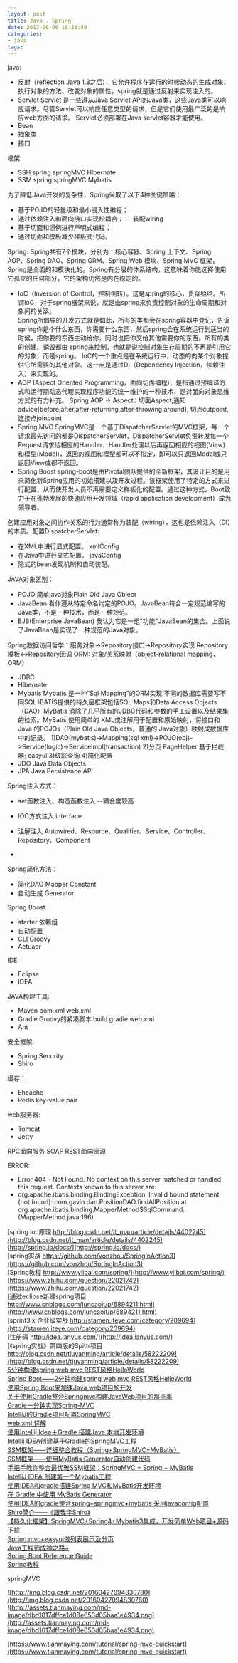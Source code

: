 ```yaml
---
layout: post
title: Java . Spring
date: 2017-06-06 18:28:58
categories:
- java
tags:
---
```


java:  
- 反射（reflection Java 1.3之后），它允许程序在运行的时候动态的生成对象、执行对象的方法、改变对象的属性，spring就是通过反射来实现注入的。
- Servlet 
  Servlet 是一些遵从Java Servlet API的Java类，这些Java类可以响应请求。尽管Servlet可以响应任意类型的请求，但是它们使用最广泛的是响应web方面的请求。 Servlet必须部署在Java servlet容器才能使用。
- Bean
- 抽象类
- 接口

框架:
- SSH spring springMVC Hibernate
- SSM spring springMVC Mybatis

为了降低Java开发的复杂性，Spring采取了以下4种关键策略：
- 基于POJO的轻量级和最小侵入性编程；
- 通过依赖注入和面向接口实现松耦合； -- 装配wiring
- 基于切面和惯例进行声明式编程；
- 通过切面和模板减少样板式代码。

Spring:  Spring共有7个模块，分别为：核心容器、Spring 上下文、Spring AOP、Spring DAO、Spring ORM、Spring Web 模块、Spring MVC 框架，Spring是全面的和模块化的。Spring有分层的体系结构，这意味着你能选择使用它孤立的任何部分，它的架构仍然是内在稳定的。  
- IoC（Inversion of Control，控制倒转）。这是spring的核心，贯穿始终。所谓IoC，对于spring框架来说，就是由spring来负责控制对象的生命周期和对象间的关系。    
  Spring所倡导的开发方式就是如此，所有的类都会在spring容器中登记，告诉spring你是个什么东西，你需要什么东西，然后spring会在系统运行到适当的时候，把你要的东西主动给你，同时也把你交给其他需要你的东西。所有的类的创建、销毁都由 spring来控制，也就是说控制对象生存周期的不再是引用它的对象，而是spring。
  IoC的一个重点是在系统运行中，动态的向某个对象提供它所需要的其他对象。这一点是通过DI（Dependency Injection，依赖注入）来实现的。  
- AOP (Aspect Oriented Programming，面向切面编程)，是指通过预编译方式和运行期动态代理实现程序功能的统一维护的一种技术，是对面向对象思维方式的有力补充。 Spring AOP -> AspectJ
  切面Aspect,通知advice[before,after,after-returning,after-throwing,around], 切点cutpoint, 连接点joinpoint  
- Spring MVC 
  SpringMVC是一个基于DispatcherServlet的MVC框架，每一个请求最先访问的都是DispatcherServlet，DispatcherServlet负责转发每一个Request请求给相应的Handler，Handler处理以后再返回相应的视图(View)和模型(Model)，返回的视图和模型都可以不指定，即可以只返回Model或只返回View或都不返回。
- Spring Boost 
  spring-boot是由Pivotal团队提供的全新框架，其设计目的是用来简化新Spring应用的初始搭建以及开发过程。该框架使用了特定的方式来进行配置，从而使开发人员不再需要定义样板化的配置。通过这种方式，Boot致力于在蓬勃发展的快速应用开发领域（rapid application development）成为领导者。

创建应用对象之间协作关系的行为通常称为装配（wiring），这也是依赖注入（DI）的本质。配置DispatcherServlet:
- 在XML中进行显式配置。   xmlConfig
- 在Java中进行显式配置。  javaConfig
- 隐式的bean发现机制和自动装配。

JAVA对象区别：
- POJO 简单java对象Plain Old Java Object
- JavaBean 看作遵从特定命名约定的POJO。JavaBean符合一定规范编写的Java类，不是一种技术，而是一种规范。
- EJB(Enterprise JavaBean) 我认为它是一组"功能"JavaBean的集合。上面说了JavaBean是实现了一种规范的Java对象。

Spring数据访问哲学：服务对象->Repository接口->Repository实现 Repository模板<->Repository回调
ORM: 对象/关系映射（object-relational
mapping，ORM）  
- JDBC
- Hibernate
- Mybatis Mybatis 是一种“Sql Mapping”的ORM实现 不同的数据库需要写不同SQL
  iBATIS提供的持久层框架包括SQL Maps和Data Access Objects（DAO）MyBatis 消除了几乎所有的JDBC代码和参数的手工设置以及结果集的检索。MyBatis 使用简单的 XML或注解用于配置和原始映射，将接口和 Java 的POJOs（Plain Old Java Objects，普通的 Java对象）映射成数据库中的记录。
  1)DAO(mybatis)->Mapping(sql xml)->POJO(obj)->Service(logic)->ServiceImpl(transaction)
  2)分页 PageHelper 基于拦截器; easyui
  3)级联查询
  4)简化配置
- JDO Java Data Objects
- JPA Java Persistence API

Spring注入方式：
- set函数注入、构造函数注入   --耦合度较高
- IOC方式注入 interface
- 注解注入 Autowired、Resource、Qualifier、Service、Controller、Repository、Component

- 

Spring简化方法：
- 简化DAO Mapper Constant
- 自动生成 Generator

Spring Boost:
- starter 依赖组
- 自动配置
- CLI Groovy
- Actuaor

IDE:
- Eclipse
- IDEA

JAVA构建工具:
- Maven
  pom.xml web.xml
- Gradle  Groovy的紧凑脚本
  build.gradle web.xml
- Ant

安全框架:
- Spring Security
- Shiro

缓存：
- Ehcache
- Redis key-value pair

web服务器:
- Tomcat
- Jetty

RPC面向服务 SOAP REST面向资源

ERROR:
- Error 404 - Not Found.
  No context on this server matched or handled this request.
Contexts known to this server are:
- org.apache.ibatis.binding.BindingException: Invalid bound statement (not found): com.gavin.dao.PositionDAO.findAllPosition
  at org.apache.ibatis.binding.MapperMethod$SqlCommand.<init>(MapperMethod.java:196)

[spring ioc原理 http://blog.csdn.net/it_man/article/details/4402245](http://blog.csdn.net/it_man/article/details/4402245)  
[http://spring.io/docs/](http://spring.io/docs/)  
[spring实战 https://github.com/vonzhou/SpringInAction3](https://github.com/vonzhou/SpringInAction3)  
[Spring教程 http://www.yiibai.com/spring/](http://www.yiibai.com/spring/)  
[https://www.zhihu.com/question/22021742](https://www.zhihu.com/question/22021742)  
[通过eclipse新建spring项目 http://www.cnblogs.com/juncaoit/p/6894211.html](http://www.cnblogs.com/juncaoit/p/6894211.html)  
[sprint3.x 企业级实战 http://stamen.iteye.com/category/209694](http://stamen.iteye.com/category/209694)  
[注册码 http://idea.lanyus.com/](http://idea.lanyus.com/)  
[《spring实战》第四版的Spittr项目 http://blog.csdn.net/tjuyanming/article/details/58222209](http://blog.csdn.net/tjuyanming/article/details/58222209)  
[5分钟构建spring web mvc REST风格HelloWorld](http://jinnianshilongnian.iteye.com/blog/1996071)  
[Spring Boot——2分钟构建spring web mvc REST风格HelloWorld](http://jinnianshilongnian.iteye.com/blog/1997192)  
[使用Spring Boot来加速Java web项目的开发](http://www.cnblogs.com/rollenholt/p/3693055.html)  
[关于使用Gradle整合Springmvc构建JavaWeb项目的那点事](http://blog.csdn.net/u013285335/article/details/50529622)  
[Gradle一分钟实现Spring-MVC](http://www.cnblogs.com/SLKnate/p/spring-mvc-in-oneminitue-with-gradle.html)  
[IntelliJ的Gradle项目配置SpringMVC](http://www.jianshu.com/p/781982e708e0)   
[web.xml 详解](http://blog.csdn.net/u010796790/article/details/52098258)  
[使用Intellij Idea＋Gradle 搭建Java 本地开发环境](http://www.open-open.com/lib/view/open1479714322613.html)  
[Intellij IDEA创建基于Gradle的SpringMVC工程](http://m.blog.csdn.net/article/details?id=58605602)   
[SSM框架——详细整合教程（Spring+SpringMVC+MyBatis）](http://blog.csdn.net/gebitan505/article/details/44455235/)  
[ SSM框架——使用MyBatis Generator自动创建代码](http://blog.csdn.net/zhshulin/article/details/23912615)  
[手把手教你整合最优雅SSM框架：SpringMVC + Spring + MyBatis](http://blog.csdn.net/qq598535550/article/details/51703190)   
[IntelliJ IDEA 创建第一个Mybatis工程](http://blog.csdn.net/lucia_fanchen/article/details/49386327)  
[使用IDEA和gradle搭建Spring MVC和MyBatis开发环境](http://www.cnblogs.com/bojuetech/p/5844413.html)  
[在 Gradle 中使用 MyBatis Generator](http://www.jianshu.com/p/5c85becf5f73)  
[使用IDEA的gradle整合spring+springmvc+mybatis 采用javaconfig配置](http://www.cnblogs.com/huangyichun/p/6151274.html)  
[Shiro简介——《跟我学Shiro》](http://jinnianshilongnian.iteye.com/blog/2018936)  
[【持久化框架】SpringMVC+Spring4+Mybatis3集成，开发简单Web项目+源码下载](http://blog.csdn.net/jiuqiyuliang/article/details/45132493/)  
[Spring mvc+easyui做列表展示及分页](https://my.oschina.net/u/1998885/blog/492498?p=1)  
[Java工程师成神之路~](http://www.hollischuang.com/archives/489)  
[Spring Boot Reference Guide](https://docs.spring.io/spring-boot/docs/current/reference/htmlsingle/#getting-started-installing-the-cli)  
[Spring教程](http://www.yiibai.com/spring/)


springMVC 

![http://img.blog.csdn.net/20160427094830780](http://img.blog.csdn.net/20160427094830780)  
![http://assets.tianmaying.com/md-image/dbd1017dffce1d08e653d05baa1e4934.png](http://assets.tianmaying.com/md-image/dbd1017dffce1d08e653d05baa1e4934.png)  

[https://www.tianmaying.com/tutorial/spring-mvc-quickstart](https://www.tianmaying.com/tutorial/spring-mvc-quickstart)  